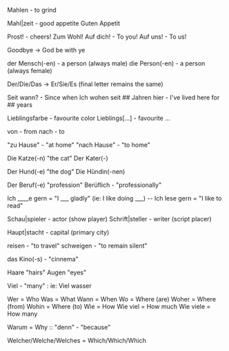 Mahlen - to grind

Mahl|zeit - good appetite
Guten Appetit

Prost! - cheers!
Zum Wohl!
Auf dich! - To you!
Auf uns! - To us!

Goodbye -> God be with ye

der Mensch(-en) - a person (always male)
die Person(-en) - a person (always female)

Der/Die/Das -> Er/Sie/Es (final letter remains the same)

Seit wann? - Since when
Ich wohen seit ## Jahren hier - I've lived here for ## years

Lieblingsfarbe - favourite color
Lieblings[...] - favourite ...

von - from
nach - to

"zu Hause" - "at home"
"nach Hause" - "to home"

Die Katze(-n)   "the cat"
Der Kater(-)

Der Hund(-e)    "the dog"
Die Hündin(-nen)

Der Beruf(-e)   "profession"
Berüflich - "professionally"

Ich ____e gern = "I ___ gladly" (ie: I like doing ___)
-- Ich lese gern = "I like to read"

Schau|spieler - actor (show player)
Schrift|steller - writer (script placer)

Haupt|stacht - capital (primary city)

reisen - "to travel"
schweigen - "to remain silent"

das Kino(-s) - "cinnema"

Haare   "hairs"
Augen   "eyes"


Viel - "many" : ie: Viel wasser

Wer     =       Who
Was     =       What
Wann    =       When
Wo      =       Where (are)
Woher   =       Where (from)
Wohin   =       Where (to)
Wie     =       How
Wie viel    =   How much
Wie viele   =   How many

Warum       =   Why     :: "denn" - "because"

Welcher/Welche/Welches  =   Which/Which/Which


